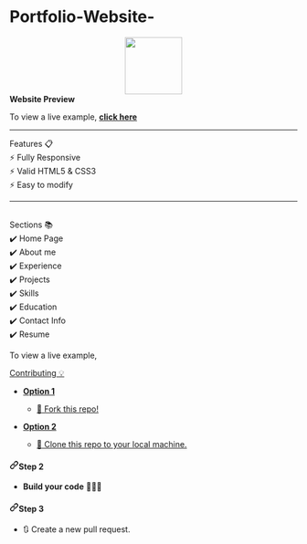 # Portfolio-Website-
<div id="header" align="center">
  <img src="https://media.giphy.com/media/M9gbBd9nbDrOTu1Mqx/giphy.gif" width="100"/>
</div>
<b>Website Preview</b>
<p dir="auto">To view a live example, <strong><a href="https://github.com/MRITUNJAY-SINGHH/Portfolio-Website-/assets/113800395/63dc3c35-1f0b-4ee3-bfea-7a6b11199163" rel="nofollow">click here</a></strong></p>
<hr>
Features 📋
<br>
⚡️ Fully Responsive
<br>
⚡️ Valid HTML5 & CSS3
<br>
⚡️ Easy to modify
<hr>
<br>
Sections 📚
<br>
✔️ Home Page
<br>
✔️ About me
<br>
✔️ Experience
<br>
✔️ Projects
<br>
✔️ Skills
<br>
✔️ Education
<br>
✔️ Contact Info
<br>
✔️ Resume

To view a live example, <a href = "https://github.com/MRITUNJAY-SINGHH/Portfolio-Website-/assets/113800395/63dc3c35-1f0b-4ee3-bfea-7a6b1119916">

Contributing 💡
<ul dir="auto">
<li>
<p dir="auto"><strong>Option 1</strong></p>
<ul dir="auto">
<li><g-emoji class="g-emoji" alias="fork_and_knife" fallback-src="https://github.githubassets.com/images/icons/emoji/unicode/1f374.png">🍴</g-emoji> Fork this repo!</li>
</ul>
</li>
<li>
<p dir="auto"><strong>Option 2</strong></p>
<ul dir="auto">
<li><g-emoji class="g-emoji" alias="dancers" fallback-src="https://github.githubassets.com/images/icons/emoji/unicode/1f46f.png">👯</g-emoji> Clone this repo to your local machine.</li>
</ul>
</li>
</ul>
<h4 tabindex="-1" dir="auto"><a id="user-content-step-2" class="anchor" aria-hidden="true" href="#step-2"><svg class="octicon octicon-link" viewBox="0 0 16 16" version="1.1" width="16" height="16" aria-hidden="true"><path d="m7.775 3.275 1.25-1.25a3.5 3.5 0 1 1 4.95 4.95l-2.5 2.5a3.5 3.5 0 0 1-4.95 0 .751.751 0 0 1 .018-1.042.751.751 0 0 1 1.042-.018 1.998 1.998 0 0 0 2.83 0l2.5-2.5a2.002 2.002 0 0 0-2.83-2.83l-1.25 1.25a.751.751 0 0 1-1.042-.018.751.751 0 0 1-.018-1.042Zm-4.69 9.64a1.998 1.998 0 0 0 2.83 0l1.25-1.25a.751.751 0 0 1 1.042.018.751.751 0 0 1 .018 1.042l-1.25 1.25a3.5 3.5 0 1 1-4.95-4.95l2.5-2.5a3.5 3.5 0 0 1 4.95 0 .751.751 0 0 1-.018 1.042.751.751 0 0 1-1.042.018 1.998 1.998 0 0 0-2.83 0l-2.5 2.5a1.998 1.998 0 0 0 0 2.83Z"></path></svg></a>Step 2</h4>
<ul dir="auto">
<li><strong>Build your code</strong> <g-emoji class="g-emoji" alias="hammer" fallback-src="https://github.githubassets.com/images/icons/emoji/unicode/1f528.png">🔨</g-emoji><g-emoji class="g-emoji" alias="hammer" fallback-src="https://github.githubassets.com/images/icons/emoji/unicode/1f528.png">🔨</g-emoji><g-emoji class="g-emoji" alias="hammer" fallback-src="https://github.githubassets.com/images/icons/emoji/unicode/1f528.png">🔨</g-emoji></li>
</ul>
<h4 tabindex="-1" dir="auto"><a id="user-content-step-3" class="anchor" aria-hidden="true" href="#step-3"><svg class="octicon octicon-link" viewBox="0 0 16 16" version="1.1" width="16" height="16" aria-hidden="true"><path d="m7.775 3.275 1.25-1.25a3.5 3.5 0 1 1 4.95 4.95l-2.5 2.5a3.5 3.5 0 0 1-4.95 0 .751.751 0 0 1 .018-1.042.751.751 0 0 1 1.042-.018 1.998 1.998 0 0 0 2.83 0l2.5-2.5a2.002 2.002 0 0 0-2.83-2.83l-1.25 1.25a.751.751 0 0 1-1.042-.018.751.751 0 0 1-.018-1.042Zm-4.69 9.64a1.998 1.998 0 0 0 2.83 0l1.25-1.25a.751.751 0 0 1 1.042.018.751.751 0 0 1 .018 1.042l-1.25 1.25a3.5 3.5 0 1 1-4.95-4.95l2.5-2.5a3.5 3.5 0 0 1 4.95 0 .751.751 0 0 1-.018 1.042.751.751 0 0 1-1.042.018 1.998 1.998 0 0 0-2.83 0l-2.5 2.5a1.998 1.998 0 0 0 0 2.83Z"></path></svg></a>Step 3</h4>
<ul dir="auto">
<li><g-emoji class="g-emoji" alias="arrows_clockwise" fallback-src="https://github.githubassets.com/images/icons/emoji/unicode/1f503.png">🔃</g-emoji> Create a new pull request.</li>
</ul>
